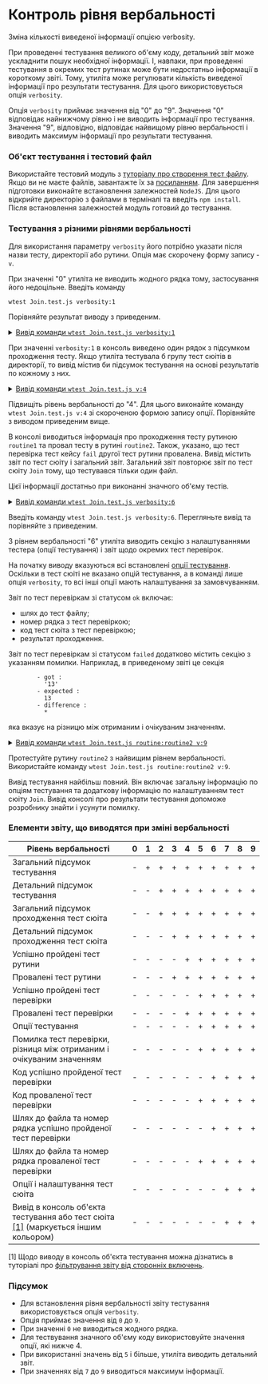 # Контроль рівня вербальності

Зміна кількості виведеної інформації опцією verbosity.

При проведенні тестування великого об'єму коду, детальний звіт може ускладнити пошук необхідної інформації. І, навпаки, при проведенні тестування в окремих тест рутинах може бути недостатньо інформації в короткому звіті. Тому, утиліта може регулювати кількість виведеної інформації про результати тестування. Для цього використовується опція `verbosity`.

Опція `verbosity` приймає значення від "0" до "9". Значення "0" відповідає найнижчому рівню і не виводить інформації про тестування. Значення "9", відповідно, відповідає найвищому рівню вербальності і виводить максимум інформації про результати тестування.

### Об'єкт тестування і тестовий файл

Використайте тестовий модуль з [туторіалу про створення тест файлу](HelloWorld.md). Якщо ви не маєте файлів, завантажте їх за [посиланням](https://github.com/Wandalen/wTesting/tree/master/sample/helloWorld).
Для завершення підготовки виконайте встановлення залежностей `NodeJS`. Для цього відкрийте директорію з файлами в терміналі та введіть `npm install`. Після встановлення залежностей модуль готовий до тестування.

### Тестування з різними рівнями вербальності

Для використання параметру `verbosity` його потрібно указати після назви тесту, директорії або рутини. Опція має скорочену форму запису - `v`.

При значенні "0" утиліта не виводить жодного рядка тому, застосування його недоцільне. Введіть команду 
```
wtest Join.test.js verbosity:1
```
Порівняйте результат виводу з приведеним.

<details>
  <summary><u>Вивід команди <code>wtest Join.test.js verbosity:1</code></u></summary>

```
[user@user ~]$ wtest Join.test.js verbosity:1

  Testing ... in 0.278s ... failed

```

</details>

При значенні `verbosity:1` в консоль виведено один рядок з підсумком проходження тесту. Якщо утиліта тестувала б групу тест сюітів в директорії, то вивід містив би підсумок тестування на основі результатів по кожному з них.

<details>
  <summary><u>Вивід команди <code>wtest Join.test.js v:4</code></u></summary>

```
[user@user ~]$ wtest Join.test.js v:4

  Includes tests from : /.../testCreation/Join.test.js

  Launching several ( 1 ) test suites ..

    Running test suite ( Join ) ..
    at  /.../testCreation/Join.test.js:39

      Passed test routine ( Join / routine1 ) in 0.056s
        Test check ( Join / routine2 / fail # 2 ) ... failed
      Failed test routine ( Join / routine2 ) in 0.074s

    Passed test checks 2 / 3
    Passed test cases 1 / 2
    Passed test routines 1 / 2
    Test suite ( Join ) ... in 0.252s ... failed



  ExitCode : -1
  Passed test checks 2 / 3
  Passed test cases 1 / 2
  Passed test routines 1 / 2
  Passed test suites 0 / 1
  Testing ... in 0.344s ... failed

```

</details>

Підвищіть рівень вербальності до "4". Для цього виконайте команду `wtest Join.test.js v:4` зі скороченою формою запису опції. Порівняйте з виводом приведеним вище.

В консолі виводиться інформація про проходження тесту рутиною `routine1` та провал тесту в рутині `routine2`. Також, указано, що тест перевірка тест кейсу `fail` другої тест рутини провалена. Вивід містить звіт по тест сюіту і загальний звіт. Загальний звіт повторює звіт по тест сюіту `Join` тому, що тестувався тільки один файл.

Цієї інформації достатньо при виконанні значного об'єму тестів.


<details>
  <summary><u>Вивід команди <code>wtest Join.test.js verbosity:6</code></u></summary>

```
[user@user ~]$ wtest Join.test.js verbosity:6
Includes tests from : /.../testCreation/Join.test.js

Tester Settings :
{
  scenario : test,
  sanitareTime : 500,
  fails : null,
  beeping : true,
  coloring : 1,
  timing : 1,
  rapidity : 3,
  routine : null,
  importanceOfNegative : null,
  routineTimeOut : null,
  concurrent : null,
  verbosity : 6,
  silencing : null,
  shoulding : null,
  accuracy : null
}

  Launching several ( 1 ) test suites ..
  /.../testCreation/Join.test.js:39 - enabled
  1 test suite

    Running test suite ( Join ) ..
    at  /.../testCreation/Join.test.js:39

      Running test routine ( routine1 ) ..


        /.../testCreation/Join.test.js:9
            5 : //
            6 :
            7 : function routine1( test )
            8 : {
            9 :   test.identical( Join.join( 'Hello ', 'world!' ), 'Hello world!' );  
        Test check ( Join / routine1 /  # 1 ) ... ok

      Passed test routine ( Join / routine1 ) in 0.091s
      Running test routine ( routine2 ) ..


        /.../testCreation/Join.test.js:18
            14 : function routine2( test )
            15 : {
            16 :
            17 :   test.case = 'pass';
            18 :   test.identical( Join.join( 1, 3 ), '13' );  
        Test check ( Join / routine2 / pass # 1 ) ... ok


        - got :
          '13'
        - expected :
          13
        - difference :
          *

        /.../testCreation/Join.test.js:21
            17 :   test.case = 'pass';
            18 :   test.identical( Join.join( 1, 3 ), '13' );
            19 :
            20 :   test.case = 'fail';
            21 :   test.identical( Join.join( 1, 3 ), 13 );  
        Test check ( Join / routine2 / fail # 2 ) ... failed

      Failed test routine ( Join / routine2 ) in 0.098s

    Passed test checks 2 / 3
    Passed test cases 1 / 2
    Passed test routines 1 / 2
    Test suite ( Join ) ... in 0.294s ... failed



  ExitCode : -1
  Passed test checks 2 / 3
  Passed test cases 1 / 2
  Passed test routines 1 / 2
  Passed test suites 0 / 1
  Testing ... in 0.389s ... failed


```

</details>

Введіть команду `wtest Join.test.js verbosity:6`. Перегляньте вивід та порівняйте з приведеним.

З рівнем вербальності "6" утиліта виводить секцію з налаштуваннями тестера (опції тестування) і звіт щодо окремих тест перевірок. 

На початку виводу вказуються всі встановлені [опції тестування](Help.md#Опції-запуску-та-опції-сюіта). Оскільки в тест сюіті не вказано опцій тестування, а в команді лише опція `verbosity`, то всі інші опції мають налаштування за замовчуванням.

Звіт по тест перевіркам зі статусом `ok` включає:
- шлях до тест файлу;
- номер рядка з тест перевіркою; 
- код тест сюіта з тест перевіркою;
- результат проходження.

Звіт по тест перевіркам зі статусом `failed` додатково містить секцію з указанням помилки. Наприклад, в приведеному звіті це секція 

```
        - got :
          '13'
        - expected :
          13
        - difference :
          *
```
яка вказує на різницю між отриманим і очікуваним значенням.

<details>
  <summary><u>Вивід команди <code>wtest Join.test.js routine:routine2 v:9</code></u></summary>

```
[user@user ~]$ wtest Join.test.js routine:routine2 v:9
Includes tests from : /.../testCreation/Join.test.js

Tester Settings :
{
  scenario : test,
  sanitareTime : 500,
  fails : null,
  beeping : true,
  coloring : 1,
  timing : 1,
  rapidity : 3,
  routine : routine2,
  importanceOfNegative : null,
  routineTimeOut : null,
  concurrent : null,
  verbosity : 9,
  silencing : null,
  shoulding : null,
  accuracy : null
}

  Launching several ( 1 ) test suites ..
  /.../testCreation/Join.test.js:39 - enabled
  1 test suite

    Running test suite ( Join ) ..
    at  /.../testCreation/Join.test.js:39

    wTestSuite( Join#in0 )
    {
      name : 'Join',
      verbosity : 8,
      importanceOfDetails : 0,
      importanceOfNegative : 1,
      silencing : null,
      shoulding : 1,
      routineTimeOut : 5000,
      concurrent : 0,
      routine : 'routine2',
      platforms : null,
      suiteFilePath : [ '/path_to_' ... 'reation/Join.test.js' ],
      suiteFileLocation : [ '/path_to_' ... 'tion/Join.test.js:39' ],
      tests : [ Map:Pure with 2 elements ],
      abstract : 0,
      enabled : 1,
      takingIntoAccount : 1,
      usingSourceCode : 1,
      ignoringTesterOptions : 0,
      accuracy : 1e-7,
      report : [ Map:Pure with 9 elements ],
      debug : 0,
      override : [ Map:Pure with 0 elements ],
      _routineCon : [ routine bound anonymous ],
      _inroutineCon : [ routine bound anonymous ],
      onRoutineBegin : [ routine onRoutineBegin ],
      onRoutineEnd : [ routine onRoutineEnd ],
      onSuiteBegin : [ routine onSuiteBegin ],
      onSuiteEnd : [ routine onSuiteEnd ]
    }
      Running test routine ( routine1 ) ..

          
        /.../testCreation/Join.test.js:9
            5 : //
            6 : 
            7 : function routine1( test )
            8 : {
            9 :   test.identical( Join.join( 'Hello ', 'world!' ), 'Hello world!' );  
        Test check ( Join / routine1 /  # 1 ) ... ok

      Passed test routine ( Join / routine1 ) in 0.066s
      Running test routine ( routine2 ) ..


        /.../testCreation/Join.test.js:18
            14 : function routine2( test )
            15 : {
            16 :
            17 :   test.case = 'pass';
            18 :   test.identical( Join.join( 1, 3 ), '13' );  
        Test check ( Join / routine2 / pass # 1 ) ... ok


        - got :
          '13'
        - expected :
          13
        - difference :
          *

        /.../testCreation/Join.test.js:21
            17 :   test.case = 'pass';
            18 :   test.identical( Join.join( 1, 3 ), '13' );
            19 :
            20 :   test.case = 'fail';
            21 :   test.identical( Join.join( 1, 3 ), 13 );  
        Test check ( Join / routine2 / fail # 2 ) ... failed

      Failed test routine ( Join / routine2 ) in 0.147s

    Passed test checks 1 / 2
    Passed test cases 1 / 2
    Passed test routines 0 / 1
    Test suite ( Join ) ... in 0.226s ... failed



  ExitCode : -1
  Passed test checks 1 / 2
  Passed test cases 1 / 2
  Passed test routines 0 / 1
  Passed test suites 0 / 1
  Testing ... in 0.323s ... failed

```

</details>

Протестуйте рутину `routine2` з найвищим рівнем вербальності. Використайте команду `wtest Join.test.js routine:routine2 v:9`.

Вивід тестування найбільш повний. Він включає загальну інформацію по опціям тестування та додаткову інформацію по налаштуванням тест сюіту `Join`. Вивід консолі про результати тестування допоможе розробнику знайти і усунути помилку.

### Елементи звіту, що виводятся при зміні вербальності

| Рівень вербальності                       | 0 | 1 | 2 | 3 | 4 | 5 | 6 | 7 | 8 | 9 |
|-------------------------------------------|---|---|---|---|---|---|---|---|---|---|
| Загальний підсумок тестування             | - | + | + | + | + | + | + | + | + | + |
| Детальний підсумок тестування             | - | - | + | + | + | + | + | + | + | + |
| Загальний підсумок проходження тест сюіта | - | - | + | + | + | + | + | + | + | + |
| Детальний підсумок проходження тест сюіта | - | - | - | + | + | + | + | + | + | + |
| Успішно пройдені тест рутини              | - | - | - | - | + | + | + | + | + | + |
| Провалені тест рутини                     | - | - | - | + | + | + | + | + | + | + |
| Успішно пройдені тест перевірки           | - | - | - | - | - | + | + | + | + | + |
| Провалені тест перевірки                  | - | - | - | - | + | + | + | + | + | + |
| Опції тестування                          | - | - | - | - | - | + | + | + | + | + |
| Помилка тест перевірки, різниця між отриманим і очікуваним значенням                                                                           | - | - | - | - | - | + | + | + | + | + |
| Код успішно пройденої тест перевірки      | - | - | - | - | - | - | + | + | + | + |
| Код проваленої тест перевірки             | - | - | - | - | - | + | + | + | + | + |
| Шлях до файла та номер рядка успішно пройденої тест перевірки                                                                                   | - | - | - | - | - | - | + | + | + | + |
| Шлях до файла та номер рядка проваленої тест перевірки                                                                                         | - | - | - | - | - | + | + | + | + | + |
| Опції і налаштування тест сюіта           | - | - | - | - | - | - | - | + | + | + |
| Вивід в консоль об'єкта тестування або тест сюіта [[1]](#1) (маркується іншим кольором)                                                         | - | - | - | - | - | - | - | + | + | + |

<a name="1">[1]</a> Щодо виводу в консоль об'єкта тестування можна дізнатись в туторіалі про [фільтрування звіту від сторонніх включень](OptionSilencing.md).

### Підсумок

- Для встановлення рівня вербальності звіту тестування використовується опція `verbosity`.
- Опція приймає значення від `0` до `9`.
- При значенні `0` не виводиться жодного рядка.
- Для тествування значного об'єму коду використовуйте значення опції, які нижче 4.
- При використанні значень від `5` і більше, утиліта виводить детальний звіт.
- При значеннях від `7` до `9` виводиться максимум інформації.

